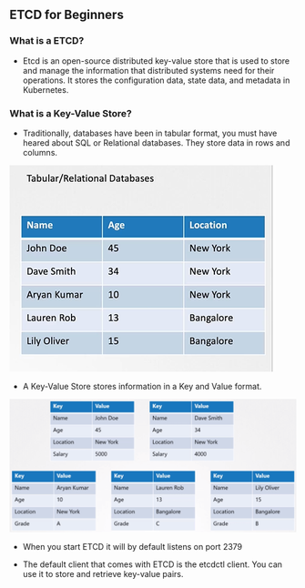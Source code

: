 ## ETCD for Beginners

### What is a ETCD?
 - Etcd is an open-source distributed key-value store that is used to store and manage the information that distributed systems need for their operations. It stores the configuration data, state data, and metadata in Kubernetes.

### What is a Key-Value Store?
- Traditionally, databases have been in tabular format, you must have heared about SQL or Relational databases. They store data in rows and columns.

![Relational databases](./images/relational-dbs.PNG)

- A Key-Value Store stores information in a Key and Value format.
  
![ETCD](./images/ETCD.png)

- When you start ETCD it will by default listens on port 2379

- The default client that comes with ETCD is the etcdctl client. You can use it to store and retrieve key-value pairs. 